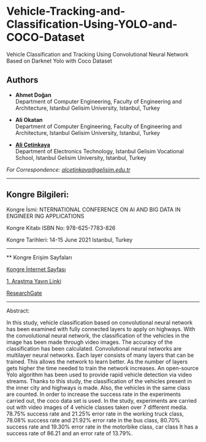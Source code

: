 # Vehicle-Tracking-and-Classification-Using-YOLO-and-COCO-Dataset

Vehicle Classification and Tracking Using Convolutional Neural Network Based on Darknet Yolo with Coco Dataset

## Authors
- **Ahmet Doğan**  
  Department of Computer Engineering, Faculty of Engineering and Architecture, Istanbul Gelisim University, Istanbul, Turkey

- **Ali Okatan**  
  Department of Computer Engineering, Faculty of Engineering and Architecture, Istanbul Gelisim University, Istanbul, Turkey

- [**Ali Çetinkaya**](https://scholar.google.com.tr/citations?user=XSEW-NcAAAAJ)  
  Department of Electronics Technology, Istanbul Gelisim Vocational School, Istanbul Gelisim University, Istanbul, Turkey  

*For Correspondence: alcetinkaya@gelisim.edu.tr*

---

## Kongre Bilgileri: 

Kongre İsmi: NTERNATIONAL CONFERENCE ON AI AND BIG DATA IN ENGINEER ING APPLICATIONS

Kongre Kitabı ISBN No: 978-625-7783-826

Kongre Tarihleri: 14-15 June 2021 Istanbul, Turkey

---

** Kongre Erişim Sayfaları

[Kongre İnternet Sayfası](https://www.aydin.edu.tr/haberler/Pages/international-conference-on-al-and-big-data-in-engineering-applications-2021.aspx)

[1. Araştma Yayın Linki](https://alicetinkaya.site/blog/f/vehicle-classification-cnn-darknet-coco-dataset)

[ResearchGate](https://www.researchgate.net/publication/353958426_Vehicle_Classification_and_Tracking_Using_Convolutional_Neural_Network_Based_on_Darknet_Yolo_with_Coco_Dataset)

---

Abstract:

In this study, vehicle classification based on convolutional neural network has been examined with fully connected layers to apply on highways. With the convolutional neural network, the classification of the vehicles in the image has been made through video images. The accuracy of the classification has been calculated. Convolutional neural networks are multilayer neural networks. Each layer consists of many layers that can be trained. This allows the network to learn better. As the number of layers gets higher the time needed to train the network increases. An open-source Yolo algorithm has been used to provide rapid vehicle detection via video streams. Thanks to this study, the classification of the vehicles present in the inner city and highways is made. Also, the vehicles in the same class are counted. In order to increase the success rate in the experiments carried out, the coco data set is used. In the study, experiments are carried out with video images of 4 vehicle classes taken over 7 different media. 78.75% success rate and 21.25% error rate in the working truck class, 78.08% success rate and 21.92% error rate in the bus class, 80.70% success rate and 19.30% error rate in the motorbike class, car class It has a success rate of 86.21 and an error rate of 13.79%.



